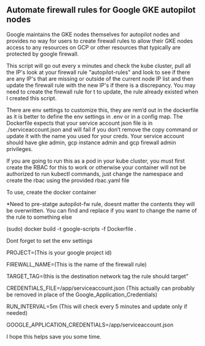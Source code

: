 ## Automate firewall rules for Google GKE autopilot nodes

Google maintains the GKE nodes themselves for autopilot nodes and provides no way for users to create firewall rules to allow their GKE nodes access to any resources on GCP or other resources that typically are protected by google firewall.  

This script will go out every x minutes and check the kube cluster, pull all the IP's look at your firewall rule "autopilot-rules" and look to see if there are any IP's that are missing or outside of the current node IP list and then update the firewall rule with the new IP's if there is a discrepancy. You may need to create the firewall rule for t to update, the rule already existed when I created this script.

There are env settings to customize this, they are rem’d out in the dockerfile as it is better to define the env settings in .env or in a config map.  The Dockerfile expects that your service account json file is in ./serviceaccount.json and will fail if you don’t remove the copy command or update it with the name you used for your creds.  Your service account should have gke admin, gcp instance admin and gcp firewall admin privileges. 

If you are going to run this as a pod in your kube cluster, you must first create the RBAC for this to work or otherwise your container will not be authorized to run kubectl commands, just change the namespace and create the rbac using the provided rbac.yaml file

To use, create the docker container

*Need to pre-statge autopilot-fw rule, doesnt matter the contents they will be overwritten. You can find and replace if you want to change the name of the rule to something else

(sudo) docker build -t google-scripts -f Dockerfile .

Dont forget to set the env settings 

PROJECT=(This is your google project id)

FIREWALL_NAME=(This is the name of the firewall rule)

TARGET_TAG=(this is the destination network tag the rule should target”

CREDENTIALS_FILE=/app/serviceaccount.json (This actually can probably be removed in place of the Google_Application_Credentials)

RUN_INTERVAL=5m (This will check every 5 minutes and update only if needed)

GOOGLE_APPLICATION_CREDENTIALS=/app/serviceaccount.json

I hope this helps save you some time.

